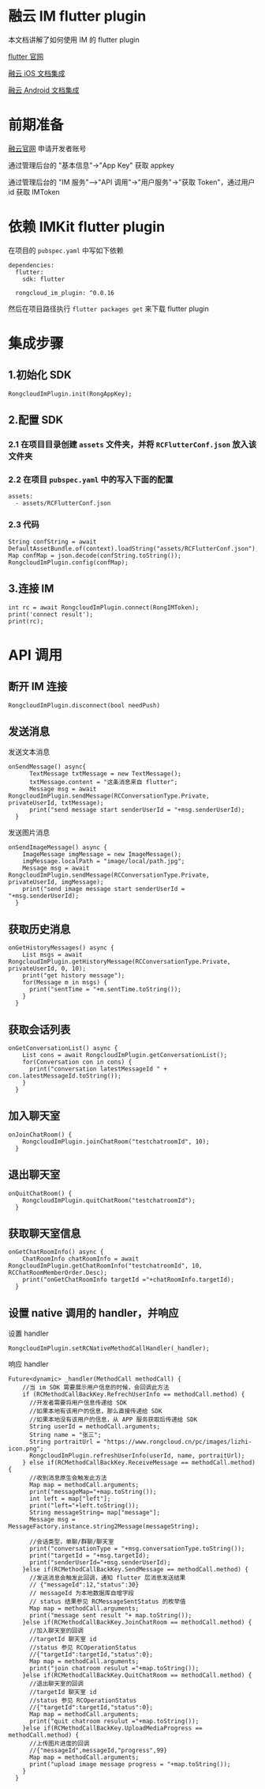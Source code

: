 # 融云 IM flutter plugin

本文档讲解了如何使用 IM 的 flutter plugin

[flutter 官网](https://flutter.dev/)

[融云 iOS 文档集成](https://www.rongcloud.cn/docs/ios.html)

[融云 Android 文档集成](https://www.rongcloud.cn/docs/android.html)


# 前期准备

[融云官网](https://www.rongcloud.cn) 申请开发者账号

通过管理后台的 "基本信息"->"App Key" 获取 appkey

通过管理后台的 "IM 服务"—>"API 调用"->"用户服务"->"获取 Token"，通过用户 id 获取 IMToken


# 依赖 IMKit flutter plugin

在项目的 `pubspec.yaml` 中写如下依赖

```
dependencies:
  flutter:
    sdk: flutter

  rongcloud_im_plugin: ^0.0.16
```

然后在项目路径执行 `flutter packages get` 来下载 flutter plugin

# 集成步骤


## 1.初始化 SDK

```
RongcloudImPlugin.init(RongAppKey);
```

## 2.配置 SDK

### 2.1 在项目目录创建 `assets` 文件夹，并将 `RCFlutterConf.json` 放入该文件夹

### 2.2 在项目 `pubspec.yaml` 中的写入下面的配置

```
assets:
  - assets/RCFlutterConf.json
```

### 2.3 代码

```
String confString = await DefaultAssetBundle.of(context).loadString("assets/RCFlutterConf.json");
Map confMap = json.decode(confString.toString());
RongcloudImPlugin.config(confMap);
```

## 3.连接 IM

```
int rc = await RongcloudImPlugin.connect(RongIMToken);
print('connect result');
print(rc);
```

# API 调用

## 断开 IM 连接

```
RongcloudImPlugin.disconnect(bool needPush)
```

## 发送消息

发送文本消息

```
onSendMessage() async{
      TextMessage txtMessage = new TextMessage();
      txtMessage.content = "这条消息来自 flutter";
      Message msg = await RongcloudImPlugin.sendMessage(RCConversationType.Private, privateUserId, txtMessage);
      print("send message start senderUserId = "+msg.senderUserId);
  }
```
发送图片消息

```
onSendImageMessage() async {
    ImageMessage imgMessage = new ImageMessage();
    imgMessage.localPath = "image/local/path.jpg";
    Message msg = await RongcloudImPlugin.sendMessage(RCConversationType.Private, privateUserId, imgMessage);
    print("send image message start senderUserId = "+msg.senderUserId);
  }

```

## 获取历史消息

```
onGetHistoryMessages() async {
    List msgs = await RongcloudImPlugin.getHistoryMessage(RCConversationType.Private, privateUserId, 0, 10);
    print("get history message");
    for(Message m in msgs) {
      print("sentTime = "+m.sentTime.toString());
    }
  }
```

## 获取会话列表

```
onGetConversationList() async {
    List cons = await RongcloudImPlugin.getConversationList();
    for(Conversation con in cons) {
      print("conversation latestMessageId " + con.latestMessageId.toString());
    }
  }
```

## 加入聊天室

```
onJoinChatRoom() {
    RongcloudImPlugin.joinChatRoom("testchatroomId", 10);
  }
```

## 退出聊天室

```
onQuitChatRoom() {
    RongcloudImPlugin.quitChatRoom("testchatroomId");
  }
```

## 获取聊天室信息

```
onGetChatRoomInfo() async {
    ChatRoomInfo chatRoomInfo = await RongcloudImPlugin.getChatRoomInfo("testchatroomId", 10, RCChatRoomMemberOrder.Desc);
    print("onGetChatRoomInfo targetId ="+chatRoomInfo.targetId);
  }
```


## 设置 native 调用的 handler，并响应

设置 handler

```
RongcloudImPlugin.setRCNativeMethodCallHandler(_handler);
```

响应 handler

```
Future<dynamic> _handler(MethodCall methodCall) {
    //当 im SDK 需要展示用户信息的时候，会回调此方法
    if (RCMethodCallBackKey.RefrechUserInfo == methodCall.method) {
      //开发者需要将用户信息传递给 SDK
      //如果本地有该用户的信息，那么直接传递给 SDK
      //如果本地没有该用户的信息，从 APP 服务获取后传递给 SDK
      String userId = methodCall.arguments;
      String name = "张三";
      String portraitUrl = "https://www.rongcloud.cn/pc/images/lizhi-icon.png";
      RongcloudImPlugin.refreshUserInfo(userId, name, portraitUrl);
    } else if(RCMethodCallBackKey.ReceiveMessage == methodCall.method) {
      //收到消息原生会触发此方法
      Map map = methodCall.arguments;
      print("messageMap="+map.toString());
      int left = map["left"];
      print("left="+left.toString());
      String messageString= map["message"];
      Message msg = MessageFactory.instance.string2Message(messageString);

      //会话类型，单聊/群聊/聊天室
      print("conversationType = "+msg.conversationType.toString());
      print("targetId = "+msg.targetId);
      print("senderUserId="+msg.senderUserId);
    }else if(RCMethodCallBackKey.SendMessage == methodCall.method) {
      //发送消息会触发此回调，通知 flutter 层消息发送结果
      // {"messageId":12,"status":30}
      // messageId 为本地数据库自增字段
      // status 结果参见 RCMessageSentStatus 的枚举值
      Map map = methodCall.arguments;
      print("message sent result "+ map.toString());
    }else if(RCMethodCallBackKey.JoinChatRoom == methodCall.method) {
      //加入聊天室的回调
      //targetId 聊天室 id
      //status 参见 RCOperationStatus
      //{"targetId":targetId,"status":0};
      Map map = methodCall.arguments;
      print("join chatroom resulut ="+map.toString());
    }else if(RCMethodCallBackKey.QuitChatRoom == methodCall.method) {
      //退出聊天室的回调
      //targetId 聊天室 id
      //status 参见 RCOperationStatus
      //{"targetId":targetId,"status":0};
      Map map = methodCall.arguments;
      print("quit chatroom resulut ="+map.toString());
    }else if(RCMethodCallBackKey.UploadMediaProgress == methodCall.method) {
      //上传图片进度的回调
      //{"messageId",messageId,"progress",99}
      Map map = methodCall.arguments;
      print("upload image message progress = "+map.toString());
    }
  }
```